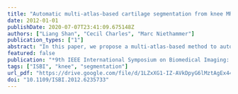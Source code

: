 ```yaml
---
title: "Automatic multi-atlas-based cartilage segmentation from knee MR images"
date: 2012-01-01
publishDate: 2020-07-07T23:41:09.675148Z
authors: ["Liang Shan", "Cecil Charles", "Marc Niethammer"]
publication_types: ["1"]
abstract: "In this paper, we propose a multi-atlas-based method to automatically segment the femoral and tibial cartilage from T1 weighted magnetic resonance (MR) knee images. The segmentation result is a joint decision of the spatial priors from a multi-atlas registration and the local likelihoods within a Bayesian framework. The cartilage likelihoods are obtained from a probabilistic k nearest neighbor classification. Validation results on 18 knee MR images against the manual expert segmentations from a dataset acquired for osteoarthritis research show good performance for the segmentation of femoral and tibial cartilage (mean Dice similarity coefficient of 75.2% and 81.7% respectively)."
featured: false
publication: "*9th IEEE International Symposium on Biomedical Imaging: From Nano to Macro, ISBI 2012, May 2-5, 2012, Barcelona, Spain, Proceedings*"
tags: ["ISBI", "knee", "segmentation"]
url_pdf: "https://drive.google.com/file/d/1LZxXG1-IZ-AVkDpyG6lMztAgEx44d04I"
doi: "10.1109/ISBI.2012.6235733"
---
```


